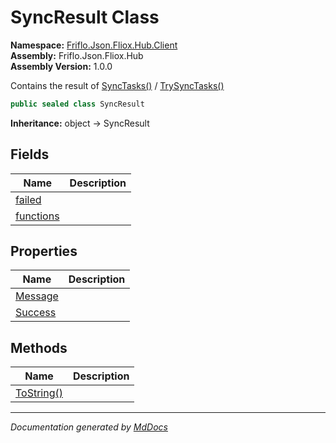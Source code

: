 ﻿<!--  
  <auto-generated>   
    The contents of this file were generated by a tool.  
    Changes to this file may be list if the file is regenerated  
  </auto-generated>   
-->

# SyncResult Class

**Namespace:** [Friflo.Json.Fliox.Hub.Client](../index.md)  
**Assembly:** Friflo.Json.Fliox.Hub  
**Assembly Version:** 1.0.0

Contains the result of [SyncTasks()](../FlioxClient/methods/SyncTasks.md) \/ [TrySyncTasks()](../FlioxClient/methods/TrySyncTasks.md)

```csharp
public sealed class SyncResult
```

**Inheritance:** object → SyncResult

## Fields

| Name                             | Description |
| -------------------------------- | ----------- |
| [failed](fields/failed.md)       |             |
| [functions](fields/functions.md) |             |

## Properties

| Name                             | Description |
| -------------------------------- | ----------- |
| [Message](properties/Message.md) |             |
| [Success](properties/Success.md) |             |

## Methods

| Name                              | Description |
| --------------------------------- | ----------- |
| [ToString()](methods/ToString.md) |             |

___

*Documentation generated by [MdDocs](https://github.com/ap0llo/mddocs)*
